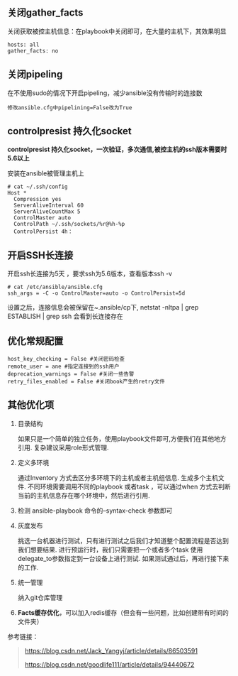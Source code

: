 ## 关闭gather_facts

关闭获取被控主机信息：在playbook中关闭即可，在大量的主机下，其效果明显

```
hosts: all
gather_facts: no
```

## 关闭pipeling

在不使用sudo的情况下开启pipeling，减少ansible没有传输时的连接数

```
修改ansible.cfg中pipelining=False改为True
```

## controlpresist 持久化socket

**controlpresist 持久化socket，一次验证，多次通信,被控主机的ssh版本需要时5.6以上**

安装在ansible被管理主机上

```
# cat ~/.ssh/config
Host * 
  Compression yes 
  ServerAliveInterval 60 
  ServerAliveCountMax 5
  ControlMaster auto
  ControlPath ~/.ssh/sockets/%r@%h-%p
  ControlPersist 4h：
```

## 开启SSH长连接

开启ssh长连接为5天 ，要求ssh为5.6版本，查看版本ssh -v

```
# cat /etc/ansible/ansible.cfg
ssh_args = -C -o ControlMaster=auto -o ControlPersist=5d 
```

设置之后，连接信息会被保留在~.ansible/cp下, netstat -nltpa | grep ESTABLISH | grep ssh 会看到长连接存在

## 优化常规配置

```
host_key_checking = False #关闭密码检查
remote_user = ane #指定连接到的ssh用户
deprecation_warnings = False #关闭一些告警
retry_files_enabled = False #关闭book产生的retry文件
```

## 其他优化项

1. 目录结构

   如果只是一个简单的独立任务，使用playbook文件即可,方便我们在其他地方引用. 复杂建议采用role形式管理.


2. 定义多环境

   通过Inventory 方式去区分多环境下的主机或者主机组信息. 生成多个主机文件.
   不同环境需要调用不同的playbook 或者task ，可以通过when 方式去判断当前的主机信息存在哪个环境中，然后进行引用.

3. 检测
   ansible-playbook 命令的–syntax-check 参数即可

4. 灰度发布

   挑选一台机器进行测试，只有进行测试之后我们才知道整个配置流程是否达到我们想要结果.
   进行预运行时，我们只需要把一个或者多个task 使用delegate_to参数指定到一台设备上进行测试. 如果测试通过后，再进行接下来的工作.

5. 统一管理

   纳入git仓库管理

6. **Facts缓存优化**，可以加入redis缓存（但会有一些问题，比如创建带有时间的文件夹）

参考链接：

> https://blog.csdn.net/Jack_Yangyj/article/details/86503591
>
> https://blog.csdn.net/goodlife111/article/details/94440672